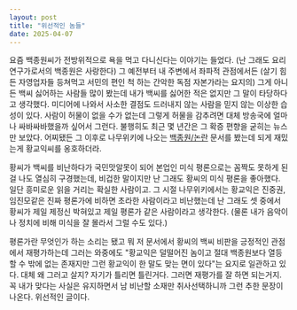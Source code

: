 ```yaml
---
layout: post
title: "위선적인 놈들"
date: 2025-04-07
---
```


요즘 백종원씨가 전방위적으로 욕을 먹고 다니신다는 이야기는 들었다. (난 그래도 요리연구가로서의 백종원은 사랑한다) 그 예전부터 내 주변에서 좌파적 관점에서든 (살기 힘든 자영업자들 등쳐먹고 서민의 편인 척 하는 간악한 독점 자본가라는 요지의) 그게 아니든 백씨 싫어하는 사람들 많이 봤는데 내가 백씨를 싫어한 적은 없지만 그 말이 타당하다고 생각했다. 미디어에 나와서 사소한 결점도 드러내지 않는 사람을 믿지 않는 이상한 습성이 있다. 사람이 허물이 없을 수가 없는데 그렇게 허물을 감추려면 대체 방송국에 얼마나 싸바싸바했을까 싶어서 그런다. 불행히도 최근 몇 년간은 그 확증 편향을 굳히는 뉴스만 보았다. 어찌됐든 그 이후로 나무위키에 나오는 [백종원/논란](https://namu.wiki/w/%EB%B0%B1%EC%A2%85%EC%9B%90/%EB%85%BC%EB%9E%80) 문서를 봤는데 되게 재밌는게 황교익씨를 옹호하더라.

황씨가 백씨를 비난하다가 국민맛알못이 되어 본업인 미식 평론으로는 꼼짝도 못하게 된 걸 나도 열심히 구경했는데, 비겁한 말이지만 난 그래도 황씨의 미식 평론을 좋아했다. 일단 흥미로운 읽을 거리는 확실한 사람이고. 그 시절 나무위키에서는 황교익은 진중권, 임진모같은 진짜 평론가에 비하면 초라한 사람이라고 비난했는데 난 그래도 셋 중에서 황씨가 제일 제정신 박혀있고 제일 평론가 같은 사람이라고 생각한다. (물론 내가 음악이나 정치에 비해 미식을 잘 몰라서 그럴 수도 있다.)

평론가란 무엇인가 하는 소리는 됐고 뭐 저 문서에서 황씨의 백씨 비판을 긍정적인 관점에서 재평가하는데 그러는 와중에도 "황교익은 덜떨어진 놈이고 절대 백종원보다 열등할 수 밖에 없는 존재지만 그런 황교익이 한 말도 맞는 면이 있다"는 요지로 일관하고 있다. 대체 왜 그러고 살지? 자기가 틀리면 틀린거다. 그러면 재평가를 잘 하면 되는거지. 꼭 내가 맞다는 사실은 유지하면서 남 비난할 소재만 취사선택하니까 그런 추한 문장이 나온다. 위선적인 글이다.
